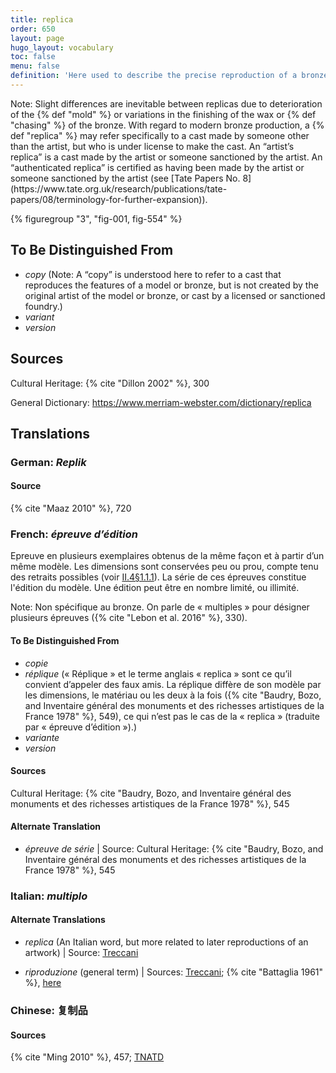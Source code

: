 ```yaml
---
title: replica
order: 650
layout: page
hugo_layout: vocabulary
toc: false
menu: false
definition: 'Here used to describe the precise reproduction of a bronze made by the same artist or foundry as the original bronze. Also refers to same-scale reproductions of a model made at different stages in the casting process (e.g., a wax replica, and a refractory replica used to make the {% def "core" %} in {% def "sand casting" %} or piece-mold casting). In lost-wax casting, bronzes fashioned from {% def "inter-models" %} made from the same piece molds taken from the master model are considered replicas of the original. In sand casting, it refers to bronzes made using the same {% def "chef-modèle" %}. Numerous replicas of the same bronze are called “multiples.”'
---
```


<div class="backmatter">
Note: Slight differences are inevitable between replicas due to deterioration of the {% def "mold" %} or variations in the finishing of the wax or {% def "chasing" %} of the bronze. With regard to modern bronze production, a {% def "replica" %} may refer specifically to a cast made by someone other than the artist, but who is under license to make the cast. An “artist’s replica” is a cast made by the artist or someone sanctioned by the artist. An “authenticated replica” is certified as having been made by the artist or someone sanctioned by the artist (see [Tate Papers No. 8](https://www.tate.org.uk/research/publications/tate-papers/08/terminology-for-further-expansion)).
</div>

{% figuregroup "3", "fig-001, fig-554" %}

## To Be Distinguished From

- *copy* (Note: A “copy” is understood here to refer to a cast that reproduces the features of a model or bronze, but is not created by the original artist of the model or bronze, or cast by a licensed or sanctioned foundry.)
- *variant*
- *version*

## Sources

Cultural Heritage: {% cite "Dillon 2002" %}, 300

General Dictionary: <https://www.merriam-webster.com/dictionary/replica>

## Translations

<div class="accordion">

### **German**: *Replik*

#### Source

{% cite "Maaz 2010" %}, 720

### **French**: *épreuve d’édition*

Epreuve en plusieurs exemplaires obtenus de la même façon et à partir d’un même modèle. Les dimensions sont conservées peu ou prou, compte tenu des retraits possibles (voir [II.4§1.1.1](#II.4§1.1.1)). La série de ces épreuves constitue l'édition du modèle. Une édition peut être en nombre limité, ou illimité.

<div class="backmatter">
Note: Non spécifique au bronze. On parle de « multiples » pour désigner plusieurs épreuves ({% cite "Lebon et al. 2016" %}, 330).
</div>

#### To Be Distinguished From

- *copie*
- *réplique* (« Réplique » et le terme anglais « replica » sont ce qu’il convient d’appeler des faux amis. La réplique diffère de son modèle par les dimensions, le matériau ou les deux à la fois ({% cite "Baudry, Bozo, and Inventaire général des monuments et des richesses artistiques de la France 1978" %}, 549), ce qui n’est pas le cas de la « replica » (traduite par « épreuve d’édition »).)
- *variante*
- *version*

#### Sources

Cultural Heritage: {% cite "Baudry, Bozo, and Inventaire général des monuments et des richesses artistiques de la France 1978" %}, 545

#### Alternate Translation

- *épreuve de série* | Source: Cultural Heritage: {% cite "Baudry, Bozo, and Inventaire général des monuments et des richesses artistiques de la France 1978" %}, 545

### **Italian**: *multiplo*

#### Alternate Translations

- *replica* (An Italian word, but more related to later reproductions of an artwork) | Source: [Treccani](https://www.treccani.it/vocabolario/replica/)

- *riproduzione* (general term) | Sources: [Treccani](http://www.treccani.it/vocabolario/riproduzione); {% cite "Battaglia 1961" %}, [here](http://www.gdli.it/pdf_viewer/Scripts/pdf.js/web/viewer.asp?file=/PDF/GDLI16/GDLI_16_ocr_726.pdf&parola=riproduzione)

### **Chinese**: 复制品

#### Sources

{% cite "Ming 2010" %}, 457; [TNATD](https://terms.naer.edu.tw/detail/625076/?index=1)

</div>
